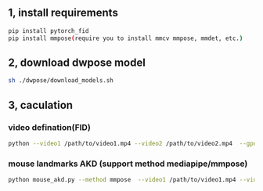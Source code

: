 ## 1, install requirements  
```sh
pip install pytorch_fid
pip install mmpose(require you to install mmcv mmpose, mmdet, etc.)
```
## 2, download dwpose model
```sh
sh ./dwpose/download_models.sh
```
## 3, caculation
### video defination(FID)
```sh
python --video1 /path/to/video1.mp4 --video2 /path/to/video2.mp4  --gpu_id 0
```
### mouse landmarks AKD (support method mediapipe/mmpose)
```sh
python mouse_akd.py --method mmpose  --video1 /path/to/video1.mp4 --video2 /path/to/video2.mp4 --gpu_id 0
```
